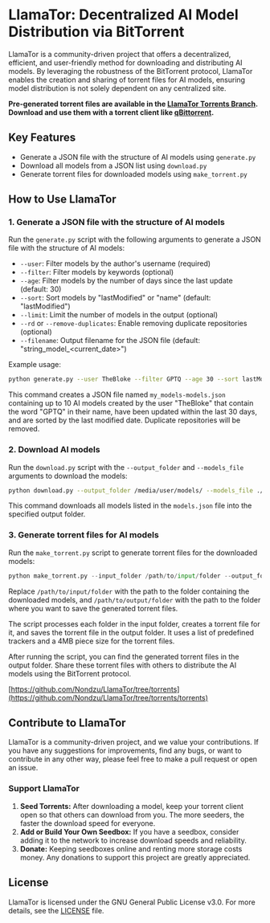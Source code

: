 # LlamaTor: Decentralized AI Model Distribution via BitTorrent

LlamaTor is a community-driven project that offers a decentralized, efficient, and user-friendly method for downloading and distributing AI models. By leveraging the robustness of the BitTorrent protocol, LlamaTor enables the creation and sharing of torrent files for AI models, ensuring model distribution is not solely dependent on any centralized site.

**Pre-generated torrent files are available in the [LlamaTor Torrents Branch](https://github.com/Nondzu/LlamaTor/tree/torrents/torrents). Download and use them with a torrent client like [qBittorrent](https://www.qbittorrent.org/).**

## Key Features

- Generate a JSON file with the structure of AI models using `generate.py`
- Download all models from a JSON list using `download.py`
- Generate torrent files for downloaded models using `make_torrent.py`

## How to Use LlamaTor

### 1. Generate a JSON file with the structure of AI models

Run the `generate.py` script with the following arguments to generate a JSON file with the structure of AI models:

- `--user`: Filter models by the author's username (required)
- `--filter`: Filter models by keywords (optional)
- `--age`: Filter models by the number of days since the last update (default: 30)
- `--sort`: Sort models by "lastModified" or "name" (default: "lastModified")
- `--limit`: Limit the number of models in the output (optional)
- `--rd` or `--remove-duplicates`: Enable removing duplicate repositories (optional)
- `--filename`: Output filename for the JSON file (default: "string_model_\<current_date\>")

Example usage:

```bash
python generate.py --user TheBloke --filter GPTQ --age 30 --sort lastModified --limit 10 --rd --filename my_models
```

This command creates a JSON file named `my_models-models.json` containing up to 10 AI models created by the user "TheBloke" that contain the word "GPTQ" in their name, have been updated within the last 30 days, and are sorted by the last modified date. Duplicate repositories will be removed.

### 2. Download AI models 

Run the `download.py` script with the `--output_folder` and `--models_file` arguments to download the models:

```bash
python download.py --output_folder /media/user/models/ --models_file ./models.json 
```

This command downloads all models listed in the `models.json` file into the specified output folder.

### 3. Generate torrent files for AI models

Run the `make_torrent.py` script to generate torrent files for the downloaded models:

```python
python make_torrent.py --input_folder /path/to/input/folder --output_folder /path/to/output/folder
```

Replace `/path/to/input/folder` with the path to the folder containing the downloaded models, and `/path/to/output/folder` with the path to the folder where you want to save the generated torrent files.

The script processes each folder in the input folder, creates a torrent file for it, and saves the torrent file in the output folder. It uses a list of predefined trackers and a 4MB piece size for the torrent files.

After running the script, you can find the generated torrent files in the output folder. Share these torrent files with others to distribute the AI models using the BitTorrent protocol.

[https://github.com/Nondzu/LlamaTor/tree/torrents](https://github.com/Nondzu/LlamaTor/tree/torrents/torrents)

## Contribute to LlamaTor

LlamaTor is a community-driven project, and we value your contributions. If you have any suggestions for improvements, find any bugs, or want to contribute in any other way, please feel free to make a pull request or open an issue.

### Support LlamaTor

1. **Seed Torrents:** After downloading a model, keep your torrent client open so that others can download from you. The more seeders, the faster the download speed for everyone.
2. **Add or Build Your Own Seedbox:** If you have a seedbox, consider adding it to the network to increase download speeds and reliability.
3. **Donate:** Keeping seedboxes online and renting more storage costs money. Any donations to support this project are greatly appreciated.

## License

LlamaTor is licensed under the GNU General Public License v3.0. For more details, see the [LICENSE](LICENSE) file.
